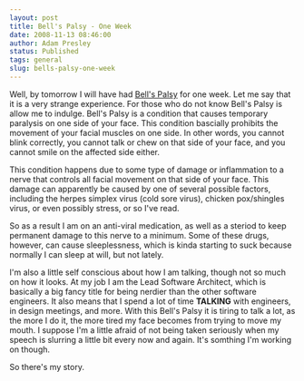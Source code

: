 ```yaml
---
layout: post
title: Bell's Palsy - One Week
date: 2008-11-13 08:46:00
author: Adam Presley
status: Published
tags: general
slug: bells-palsy-one-week
---
```

Well, by tomorrow I will have had [Bell's Palsy](http://www.webmd.com/brain/tc/bells-palsy-topic-overview) 
for one week. Let me say that it is a very strange experience. For those who do not know
Bell's Palsy is allow me to indulge. Bell's Palsy is a condition that
causes temporary paralysis on one side of your face. This condition
bascially prohibits the movement of your facial muscles on one side. In
other words, you cannot blink correctly, you cannot talk or chew on that
side of your face, and you cannot smile on the affected side either.  
  
This condition happens due to some type of damage or inflammation to a
nerve that controls all facial movement on that side of your face. This
damage can apparently be caused by one of several possible factors,
including the herpes simplex virus (cold sore virus), chicken
pox/shingles virus, or even possibly stress, or so I've read.  
  
So as a result I am on an anti-viral medication, as well as a steriod to
keep permanent damage to this nerve to a minimum. Some of these drugs,
however, can cause sleeplessness, which is kinda starting to suck
because normally I can sleep at will, but not lately.  
  
I'm also a little self conscious about how I am talking, though not so
much on how it looks. At my job I am the Lead Software Architect, which
is basically a big fancy title for being nerdier than the other software
engineers. It also means that I spend a lot of time **TALKING** with
engineers, in design meetings, and more. With this Bell's Palsy it is
tiring to talk a lot, as the more I do it, the more tired my face
becomes from trying to move my mouth. I suppose I'm a little afraid of
not being taken seriously when my speech is slurring a little bit every
now and again. It's somthing I'm working on though.  
  
So there's my story.
